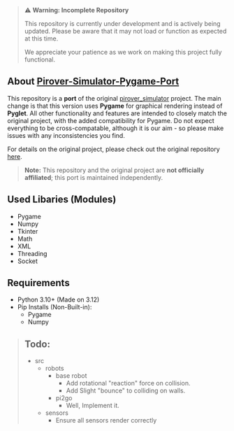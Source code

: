 > ⚠️ **Warning: Incomplete Repository**
>
> This repository is currently under development and is actively being updated. Please be aware that it may not load or function as expected at this time.
>
> We appreciate your patience as we work on making this project fully functional.

## About [Pirover-Simulator-Pygame-Port](https://github.com/DanielDobromylskyj/Pirover-Simulator-Pygame-Port)

This repository is a **port** of the original [pirover_simulator](https://github.com/legorovers/pirover_simulator) project. The main change is that this version uses **Pygame** for graphical rendering instead of **Pyglet**. All other functionality and features are intended to closely match the original project, with the added compatibility for Pygame. Do not expect everything to be cross-compatable, although it is our aim - so please make issues with any inconsistencies you find.

For details on the original project, please check out the original repository [here](https://github.com/legorovers/pirover_simulator).

> **Note:**
> This repository and the original project are **not officially affiliated**;
> this port is maintained independently.


## Used Libaries (Modules)
- Pygame
- Numpy
- Tkinter
- Math
- XML
- Threading
- Socket

## Requirements
- Python 3.10+ (Made on 3.12)
- Pip Installs (Non-Built-in):
  + Pygame
  + Numpy


> ## Todo:
> + src
>   + robots
>     + base robot
>       - Add rotational "reaction" force on collision.
>       - Add Slight "bounce" to colliding on walls.
>     + pi2go
>       - Well, Implement it.
>   + sensors
>     - Ensure all sensors render correctly
